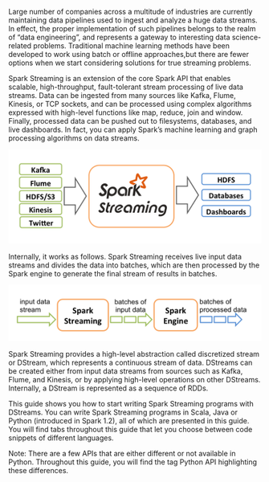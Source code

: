 Large number of companies across a multitude of industries are currently maintaining data pipelines used to ingest and analyze
a huge data streams. In effect, the proper implementation of such pipelines belongs to the realm of “data engineering”,
and represents a gateway to interesting data science-related problems. Traditional machine learning methods have been developed to work
using batch or offline approaches,but there are fewer options when we start considering solutions for true streaming problems.

Spark Streaming is an extension of the core Spark API that enables scalable, high-throughput, fault-tolerant stream processing of live
data streams. Data can be ingested from many sources like Kafka, Flume, Kinesis, or TCP sockets, and can be processed using complex
algorithms expressed with high-level functions like map, reduce, join and window. Finally, processed data can be pushed out to filesystems, databases, and live dashboards.
In fact, you can apply Spark’s machine learning and graph processing algorithms on data streams.

![](streaming-arch.png)

Internally, it works as follows. Spark Streaming receives live input data streams and divides the data into batches, which are then processed by the Spark engine to generate the final stream of results in batches.

![](streaming-flow.png)


Spark Streaming provides a high-level abstraction called discretized stream or DStream, which represents a continuous stream of data. DStreams can be created either from input data streams from sources such as Kafka, Flume, and Kinesis, or by applying high-level operations on other DStreams. Internally, a DStream is represented as a sequence of RDDs.

This guide shows you how to start writing Spark Streaming programs with DStreams. You can write Spark Streaming programs in Scala, Java or Python (introduced in Spark 1.2), all of which are presented in this guide. You will find tabs throughout this guide that let you choose between code snippets of different languages.

Note: There are a few APIs that are either different or not available in Python. Throughout this guide, you will find the tag Python API highlighting these differences.
